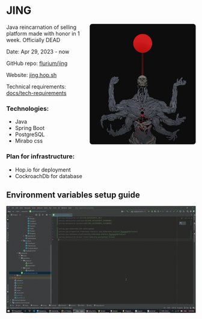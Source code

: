 # JING

<img src="./assets/jing-banner.png" align="right" height="320px" style="margin-left: 10px;"/>

Java reincarnation of selling platform made with honor in 1 week.  Officially DEAD

Date: Apr 29, 2023 - now

GitHub repo: [flurium/jing](https://github.com/flurium/jing)

Website: [jing.hop.sh](https://jing.hop.sh)

Technical requirements: [docs/tech-requirements](./docs/tech-requirements.md)

### Technologies:

- Java
- Spring Boot
- PostgreSQL
- Mirabo css

### Plan for infrastructure:

- Hop.io for deployment
- CockroachDb for database

## Environment variables setup guide

![](./docs/env-variables-guide.gif)

